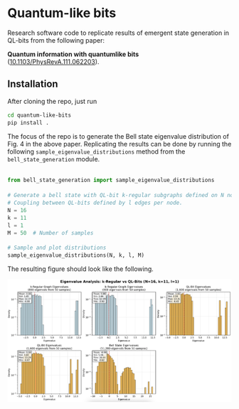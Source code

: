 # Quantum-like bits

Research software code to replicate results of emergent state generation in QL-bits from the following paper:

**Quantum information with quantumlike bits** ([10.1103/PhysRevA.111.062203](https://journals.aps.org/pra/pdf/10.1103/PhysRevA.111.062203)).

## Installation

After cloning the repo, just run

```bash
cd quantum-like-bits
pip install . 
```

The focus of the repo is to generate the Bell state eigenvalue distribution of Fig. 4 in the above paper. Replicating the results can be done by running the following `sample_eigenvalue_distributions` method from the `bell_state_generation` module.

```python

from bell_state_generation import sample_eigenvalue_distributions

# Generate a bell state with QL-bit k-regular subgraphs defined on N nodes.
# Coupling between QL-bits defined by l edges per node.
N = 16
k = 11
l = 1
M = 50  # Number of samples

# Sample and plot distributions
sample_eigenvalue_distributions(N, k, l, M)
```

The resulting figure should look like the following.

![Bell state figure](./img/bell_state_figure.png)
